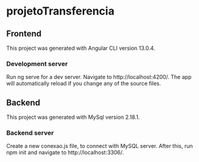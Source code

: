 # projetoTransferencia

## Frontend
This project was generated with Angular CLI version 13.0.4.

### Development server
Run ng serve for a dev server. Navigate to http://localhost:4200/. The app will automatically reload if you change any of the source files.

## Backend
This project was generated with MySql version 2.18.1.

### Backend server
Create a new conexao.js file, to connect with MySQL server. After this, run npm init and navigate to http://localhost:3306/.
